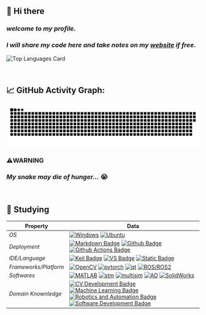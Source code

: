 <!--
**Radioactive-jkl/Radioactive-jkl** is a ✨ _special_ ✨ repository because its `README.md` (this file) appears on your GitHub profile.

Here are some ideas to get you started:

- 🔭 I’m currently working on ...
- 🌱 I’m currently learning ...
- 👯 I’m looking to collaborate on ...
- 🤔 I’m looking for help with ...
- 💬 Ask me about ...
- 📫 How to reach me: ...
- 😄 Pronouns: ...
- ⚡ Fun fact: ...
-->


## 👋 Hi there

### *welcome to my profile.* 
### *I will share my code here and take notes on my [website](https://radioactive-jkl.github.io/) if free.*

![Top Languages Card](https://github-readme-stats.vercel.app/api/top-langs/?username=Radioactive-jkl&theme=shadow_blue&layout=compact) 

<br>

## 📈 GitHub Activity Graph:

<picture>
  <source
    media="(prefers-color-scheme: dark)"
    srcset="https://raw.githubusercontent.com/Radioactive-jkl/Radioactive-jkl/output/github-contribution-grid-snake-dark.svg"
  />
  <source
    media="(prefers-color-scheme: light)"
    srcset="https://raw.githubusercontent.com/Radioactive-jkl/Radioactive-jkl/output/github-contribution-grid-snake.svg"
  />
  <img
    alt="github contribution grid snake animation"
    src="https://raw.githubusercontent.com/Radioactive-jkl/Radioactive-jkl/output/github-contribution-grid-snake.svg"
  />
</picture>

### ⚠️**WARNING**
### *My snake may die of hunger...* 😭

<br>

## 🌱 Studying

| **Property**          | **Data** |
|-----------------------|----------|
| *OS*                  | <a target="_blank" rel="noopener noreferrer" href="https://www.microsoft.com/zh-cn/windows"><img src="https://camo.githubusercontent.com/b44114213a5a462903bd69611bb6846f1dc41fe6f3230bd37c67c3d4eb65f08c/68747470733a2f2f696d672e736869656c64732e696f2f62616467652f2d57696e646f77732d626c61636b3f7374796c653d666c61742d737175617265266c6f676f3d77696e646f7773266c6f676f436f6c6f723d626c7565" alt="Windows" data-canonical-src="https://img.shields.io/badge/-Windows-black?style=flat-square&amp;logo=windows&amp;logoColor=blue" style="max-width: 100%;"></a> <a target="_blank" rel="noopener noreferrer" href="https://ubuntu.com/"><img src="https://camo.githubusercontent.com/9c4bc049e33f41f122342a1714ccf872c34098a9f2c593c33c2322cf0129fa04/68747470733a2f2f696d672e736869656c64732e696f2f62616467652f2d5562756e74752d626c61636b3f7374796c653d666c61742d737175617265266c6f676f3d7562756e7475" alt="Ubuntu" data-canonical-src="https://img.shields.io/badge/-Ubuntu-black?style=flat-square&amp;logo=ubuntu" style="max-width: 100%;"></a> |
| *Deployment*          | [![Markdown Badge](https://img.shields.io/badge/-Markdown-2088FF?style=flat&logo=Markdown&logoColor=white)](https://radioactive-jkl.github.io/2022/12/01/hello-world/) [![Github Badge](https://img.shields.io/badge/-Github%20-2088FF?style=flat&logo=Github&logoColor=white)](https://github.com/radioactive-jkl) [![Github Actions Badge](https://img.shields.io/badge/-Git%20-2088FF?style=flat&logo=Git&logoColor=white)](https://git-scm.com/) |
| *IDE/Language*        | [![Keil Badge](https://img.shields.io/badge/-Keil-2c9f45?logo=arm&logoColor=white)](https://www.keil.com/) [![VS Badge](https://img.shields.io/badge/VS-C%2FC%2B%2B-5C2D91?logo=visualstudio&logoColor=white)](https://visualstudio.microsoft.com/zh-hans/vs/) [![Static Badge](https://img.shields.io/badge/Conda%2FCmd-Python%2FJS-0099e5?logo=anaconda&logoColor=44A833)](https://radioactive-jkl.github.io/) |
| *Frameworks/Platform* | [![OpenCV](https://img.shields.io/badge/OpenCV-27338e?style=for-the-badge&logo=OpenCV&logoColor=white)](https://opencv.org/) [![pytorch](https://img.shields.io/badge/PyTorch-EE4C2C?style=for-the-badge&logo=pytorch&logoColor=white)](https://pytorch.org/) [![qt](https://img.shields.io/badge/Qt-41CD52?style=for-the-badge&logo=qt&logoColor=white)](https://www.qt.io/zh-cn/) [![ROS/ROS2](https://img.shields.io/badge/ROS%2FROS2-22314E?style=for-the-badge&logo=ros&logoColor=white)](https://www.ros.org/) |
| *Softwares*           | [![MATLAB](https://img.shields.io/badge/MATLAB-fefefe?style=plastic)](https://ww2.mathworks.cn/products/matlab.html) [![stm](https://img.shields.io/badge/CubeMX-fefefe?style=plastic&logo=stmicroelectronics&logoColor=03234B)](https://www.st.com/zh/development-tools/stm32cubemx.html) [![multisim](https://img.shields.io/badge/multisim-fefefe?style=plastic&logo=multisim&logoColor=57B685)](https://www.ni.com/zh-cn/support/downloads/software-products/download.multisim.html) [![AD](https://img.shields.io/badge/Altium%2FDesigner-fefefe?style=plastic&logo=altiumdesigner&logoColor=A5915F)](https://www.altium.com/altium-designer) [![SolidWorks](https://img.shields.io/badge/SolidWorks%2FCura-fefefe?style=plastic)](https://ultimaker.com/software/ultimaker-cura/) |
| *Domain Knownledge*   | [![CV Development Badge](https://img.shields.io/badge/-Computer%20Vision-FAB040?style=flat&logoColor=white)](https://arxiv.org/list/cs.CV/recent) [![Machine Learning Badge](https://img.shields.io/badge/-Machine%20Learning-01D277?style=flat&logoColor=white)](https://arxiv.org/list/cs.LG/recent) [![Robotics and Automation Badge](https://img.shields.io/badge/-Robotics%20and%20Automation-4C8CBF?style=flat&logoColor=white)](https://arxiv.org/list/cs.RO/recent) [![Software Development Badge](https://img.shields.io/badge/-Software%20Development-FF6600?style=flat&logoColor=white)](https://github.com/Radioactive-jkl?tab=repositories) |

<br>
